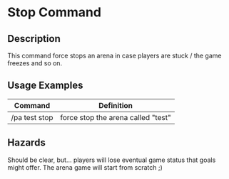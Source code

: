 # Stop Command

## Description

This command force stops an arena in case players are stuck / the game freezes and so on.

## Usage Examples


Command |  Definition
------------- | -------------
/pa test stop | force stop the arena called "test"

## Hazards

Should be clear, but... players will lose eventual game status that goals might offer. The arena game will start from scratch ;)